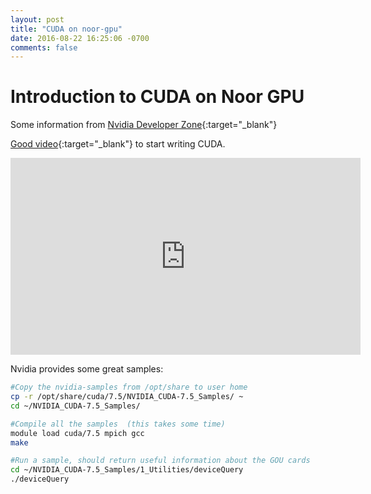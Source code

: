 ```yaml
---
layout: post
title: "CUDA on noor-gpu"
date: 2016-08-22 16:25:06 -0700
comments: false
---
```

# Introduction to CUDA on Noor GPU


Some information from [Nvidia Developer Zone](https://developer.nvidia.com/accelerated-computing-training){:target="_blank"}

[Good video](https://youtu.be/Ed_h2km0liI){:target="_blank"} to start writing CUDA.

<iframe width="560" height="315" src="https://www.youtube.com/embed/Ed_h2km0liI" frameborder="0" allowfullscreen></iframe>

Nvidia provides some great samples:

```bash
#Copy the nvidia-samples from /opt/share to user home
cp -r /opt/share/cuda/7.5/NVIDIA_CUDA-7.5_Samples/ ~
cd ~/NVIDIA_CUDA-7.5_Samples/

#Compile all the samples  (this takes some time)
module load cuda/7.5 mpich gcc
make

#Run a sample, should return useful information about the GOU cards
cd ~/NVIDIA_CUDA-7.5_Samples/1_Utilities/deviceQuery
./deviceQuery
```
